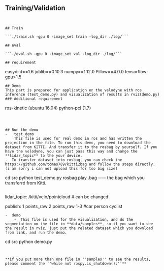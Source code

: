 ## Training/Validation

```


## Train

```./train.sh -gpu 0 -image_set train -log_dir ./log/```

## eval

```./eval.sh -gpu 0 -image_set val -log_dir ./log/```

## requirement
``` 
easydict==1.6
joblib==0.10.3
numpy==1.12.0
Pillow==4.0.0
tensorflow-gpu>1.5
```
## Demo
This part is prepared for application on the velodyne with ros inference (test_demo.py) and visualization of results in rviz(demo.py)
### Additional requirement
```
ros-kinetic (ubuntu 16.04)
python-pcl (1.7)
```



## Run the demo
-   test_demo
    This file is used for real demo in ros and has written the projection in the file. To run this demo, you need to download the dataset from KITTI. And transfer it to the rosbag by yourself. If you have the velodyne, you can just pass this way and change the **lidar_topic** to the your device.
-  To transfer dataset into rosbag, you can check the https://github.com/tomas789/kitti2bag and follow the steps directly. (i am sorry i can not upload this for too big size)

```
cd src
python test_demo.py
rosbag play <data>.bag  ---- the bag which you transferrd from Kitti.
```
```
lidar_topic: /kitti/velo/pointcloud  # can be changed

publish:  1 points_raw
          2 points_raw 1-3  #car person cyclist
          
```
-  demo
    -  This file is used for the visualization, and do the segmentation on the file in **data/samples**, so if you want to see the result in rviz, just put the related dataset which you download from link, and run the demo.

```
cd src
python demo.py
```


**if you put more than one file in ''samples'' to see the results, please comment the ''while not rospy.is_shutdown():''**


